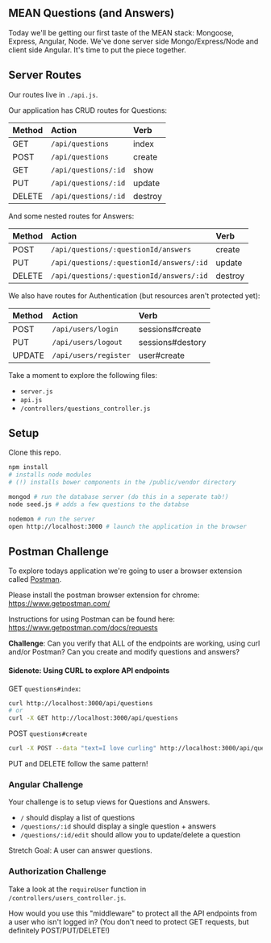 ## MEAN Questions (and Answers)

Today we'll be getting our first taste of the MEAN stack: Mongoose, Express, Angular, Node. We've done server side Mongo/Express/Node and client side Angular. It's time to put the piece together.

## Server Routes
Our routes live in `./api.js`.

Our application has CRUD routes for Questions:

| Method | Action | Verb |
| :---- | :---- | :---- |
| GET | `/api/questions` | index |
| POST | `/api/questions` | create |
| GET | `/api/questions/:id` | show |
| PUT | `/api/questions/:id` | update |
| DELETE | `/api/questions/:id` | destroy |

And some nested routes for Answers:

| Method | Action | Verb |
| :---- | :---- | :---- |
| POST | `/api/questions/:questionId/answers` | create |
| PUT | `/api/questions/:questionId/answers/:id` | update |
| DELETE | `/api/questions/:questionId/answers/:id` | destroy |

We also have routes for Authentication (but resources aren't protected yet):

| Method | Action | Verb |
| :---- | :---- | :---- |
| POST | `/api/users/login` | sessions#create |
| PUT | `/api/users/logout` | sessions#destory |
| UPDATE | `/api/users/register` | user#create |

Take a moment to explore the following files:

- `server.js`
- `api.js`
- `/controllers/questions_controller.js`


## Setup

Clone this repo.

``` bash
npm install
# installs node modules
# (!) installs bower components in the /public/vendor directory

mongod # run the database server (do this in a seperate tab!)
node seed.js # adds a few questions to the databse

nodemon # run the server
open http://localhost:3000 # launch the application in the browser
```

## Postman Challenge
To explore todays application we're going to user a browser extension called [Postman](https://www.getpostman.com/).

Please install the postman browser extension for chrome: https://www.getpostman.com/

Instructions for using Postman can be found here: https://www.getpostman.com/docs/requests

**Challenge**: Can you verify that ALL of the endpoints are working, using curl and/or Postman? Can you create and modify questions and answers?

#### Sidenote: Using CURL to explore API endpoints

GET `questions#index`:

``` bash
curl http://localhost:3000/api/questions
# or
curl -X GET http://localhost:3000/api/questions
```

POST `questions#create`

``` bash
curl -X POST --data "text=I love curling" http://localhost:3000/api/questions
```

PUT and DELETE follow the same pattern!

### Angular Challenge

Your challenge is to setup views for Questions and Answers.

- `/` should display a list of questions
- `/questions/:id` should display a single question + answers
- `/questions/:id/edit` should allow you to update/delete a question

Stretch Goal: A user can answer questions.

### Authorization Challenge

Take a look at the `requireUser` function in `/controllers/users_controller.js`.

How would you use this "middleware" to protect all the API endpoints from a user who isn't logged in? (You don't need to protect GET requests, but definitely POST/PUT/DELETE!)
